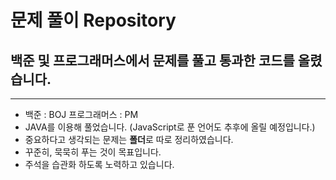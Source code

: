 # 문제 풀이 Repository
## 백준 및 프로그래머스에서 문제를 풀고 통과한 코드를 올렸습니다. 
---

- 백준 : BOJ  프로그래머스 : PM 
- JAVA를 이용해 풀었습니다. (JavaScript로 푼 언어도 추후에 올릴 예정입니다.)
- 중요하다고 생각되는 문제는 **폴더**로 따로 정리하였습니다. 
- 꾸준히, 묵묵히 푸는 것이 목표입니다. 
- 주석을 습관화 하도록 노력하고 있습니다. 

